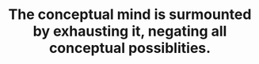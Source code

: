 ---
title: The conceptual mind is surmounted by exhausting it, negating all conceptual possiblities.
tags: nondual self
---